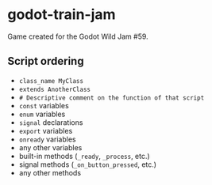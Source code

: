 # godot-train-jam
Game created for the Godot Wild Jam #59.

## Script ordering
- `class_name MyClass`
- `extends AnotherClass`
- `# Descriptive comment on the function of that script`
- `const` variables
- `enum` variables
- `signal` declarations
- `export` variables
- `onready` variables
- any other variables
- built-in methods (`_ready`, `_process`, etc.)
- signal methods (`_on_button_pressed`, etc.)
- any other methods